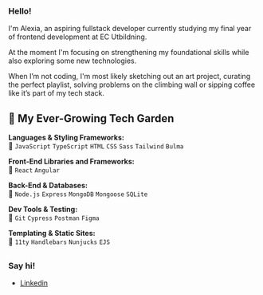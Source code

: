 ### Hello!
I'm Alexia, an aspiring fullstack developer currently studying my final year of frontend development at EC Utbildning. 

At the moment I'm focusing on strengthening my foundational skills while also exploring some new technologies.

When I’m not coding, I'm most likely sketching out an art project, curating the perfect playlist, solving problems on the climbing wall or sipping coffee like it’s part of my tech stack.


## 🌼 My Ever-Growing Tech Garden

**Languages & Styling Frameworks:**  
🌾 `JavaScript` `TypeScript` `HTML` `CSS` `Sass` `Tailwind` `Bulma`

**Front-End Libraries and Frameworks:**  
🌻 `React` `Angular`

**Back-End & Databases:**  
🌲 `Node.js` `Express` `MongoDB` `Mongoose` `SQLite`

**Dev Tools & Testing:**  
🐞 `Git` `Cypress` `Postman` `Figma`

**Templating & Static Sites:**  
🍃 `11ty` `Handlebars` `Nunjucks` `EJS`

##

### Say hi!

- [Linkedin](https://www.linkedin.com/in/alexia-hellsten-41b51213a/)
